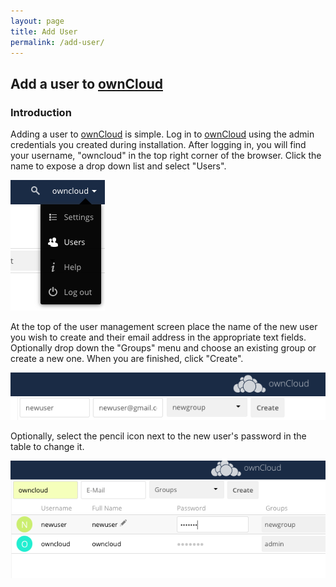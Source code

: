 ```yaml
---
layout: page
title: Add User
permalink: /add-user/
---
```


## Add a user to [ownCloud]

### Introduction

Adding a user to [ownCloud] is simple. Log in to [ownCloud] using the
admin credentials you created during installation. After logging in,
you will find your username, "owncloud" in the top right corner of the
browser. Click the name to expose a drop down list and select "Users".

![Drop-down menu][dropdown]  

At the top of the user management screen place the name of the new
user you wish to create and their email address in the appropriate
text fields. Optionally drop down the "Groups" menu and choose an 
existing group or create a new one. When you are finished, click 
"Create".

![Create a new user][create_user]

Optionally, select the pencil icon next to the new user's password
in the table to change it.

![Change password][chg_pass]

[dropdown]: /images/dropdown.png
[create_user]: /images/create_user.png
[chg_pass]: /images/chg_pass.png

[ownCloud]: https://owncloud.org/
[Centos]: https://www.centos.org/
[Docker]: https://www.Docker.com/
[PHP]: https://www.php.net/
[Redis]: https://redislabs.com/
[MariaDB]: https://mariadb.com/
[Apache]: https://httpd.apache.org/
